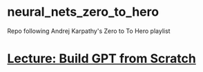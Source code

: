 # neural_nets_zero_to_hero
Repo following Andrej Karpathy's Zero to To Hero playlist


# [Lecture: Build GPT from Scratch](https://www.youtube.com/watch?v=kCc8FmEb1nY&ab_channel=AndrejKarpathy)
